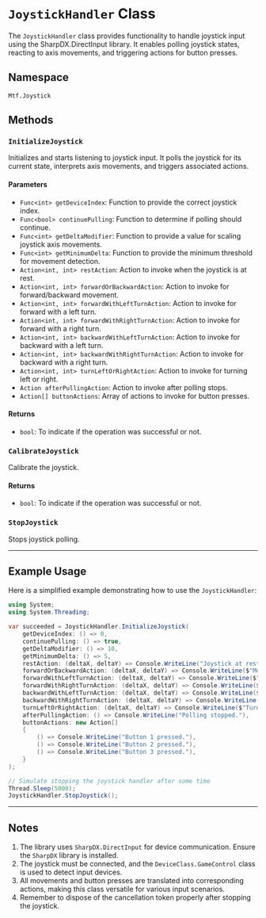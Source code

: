 # `JoystickHandler` Class

The `JoystickHandler` class provides functionality to handle joystick input using the SharpDX.DirectInput library. It enables polling joystick states, reacting to axis movements, and triggering actions for button presses.

## Namespace
`Mtf.Joystick`

## Methods

### `InitializeJoystick`

Initializes and starts listening to joystick input. It polls the joystick for its current state, interprets axis movements, and triggers associated actions.

#### Parameters

- `Func<int> getDeviceIndex`: Function to provide the correct joystick index.
- `Func<bool> continuePulling`: Function to determine if polling should continue.
- `Func<int> getDeltaModifier`: Function to provide a value for scaling joystick axis movements.
- `Func<int> getMinimumDelta`: Function to provide the minimum threshold for movement detection.
- `Action<int, int> restAction`: Action to invoke when the joystick is at rest.
- `Action<int, int> forwardOrBackwardAction`: Action to invoke for forward/backward movement.
- `Action<int, int> forwardWithLeftTurnAction`: Action to invoke for forward with a left turn.
- `Action<int, int> forwardWithRightTurnAction`: Action to invoke for forward with a right turn.
- `Action<int, int> backwardWithLeftTurnAction`: Action to invoke for backward with a left turn.
- `Action<int, int> backwardWithRightTurnAction`: Action to invoke for backward with a right turn.
- `Action<int, int> turnLeftOrRightAction`: Action to invoke for turning left or right.
- `Action afterPullingAction`: Action to invoke after polling stops.
- `Action[] buttonActions`: Array of actions to invoke for button presses.

#### Returns

- `bool`: To indicate if the operation was successful or not.

### `CalibrateJoystick`

Calibrate the joystick.

#### Returns

- `bool`: To indicate if the operation was successful or not.

### `StopJoystick`

Stops joystick polling.

---

## Example Usage

Here is a simplified example demonstrating how to use the `JoystickHandler`:

```csharp
using System;
using System.Threading;

var succeeded = JoystickHandler.InitializeJoystick(
    getDeviceIndex: () => 0,
    continuePulling: () => true,
    getDeltaModifier: () => 10,
    getMinimumDelta: () => 5,
    restAction: (deltaX, deltaY) => Console.WriteLine("Joystick at rest."),
    forwardOrBackwardAction: (deltaX, deltaY) => Console.WriteLine($"Moving forward/backward: {deltaY}"),
    forwardWithLeftTurnAction: (deltaX, deltaY) => Console.WriteLine($"Forward with left turn: {deltaX}, {deltaY}"),
    forwardWithRightTurnAction: (deltaX, deltaY) => Console.WriteLine($"Forward with right turn: {deltaX}, {deltaY}"),
    backwardWithLeftTurnAction: (deltaX, deltaY) => Console.WriteLine($"Backward with left turn: {deltaX}, {deltaY}"),
    backwardWithRightTurnAction: (deltaX, deltaY) => Console.WriteLine($"Backward with right turn: {deltaX}, {deltaY}"),
    turnLeftOrRightAction: (deltaX, deltaY) => Console.WriteLine($"Turning left/right: {deltaX}"),
    afterPullingAction: () => Console.WriteLine("Polling stopped."),
    buttonActions: new Action[]
    {
        () => Console.WriteLine("Button 1 pressed."),
        () => Console.WriteLine("Button 2 pressed."),
        () => Console.WriteLine("Button 3 pressed."),
    }
);

// Simulate stopping the joystick handler after some time
Thread.Sleep(5000);
JoystickHandler.StopJoystick();
```

---

## Notes

1. The library uses `SharpDX.DirectInput` for device communication. Ensure the `SharpDX` library is installed.
2. The joystick must be connected, and the `DeviceClass.GameControl` class is used to detect input devices.
3. All movements and button presses are translated into corresponding actions, making this class versatile for various input scenarios.
4. Remember to dispose of the cancellation token properly after stopping the joystick.